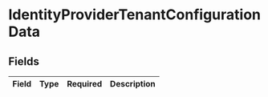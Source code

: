 # IdentityProviderTenantConfigurationData


## Fields

| Field       | Type        | Required    | Description |
| ----------- | ----------- | ----------- | ----------- |